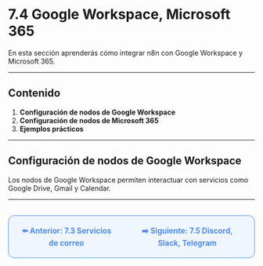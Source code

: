 # 7.4 Google Workspace, Microsoft 365

En esta sección aprenderás cómo integrar n8n con Google Workspace y Microsoft 365.

---

## Contenido

1. **Configuración de nodos de Google Workspace**
2. **Configuración de nodos de Microsoft 365**
3. **Ejemplos prácticos**

---

## Configuración de nodos de Google Workspace
Los nodos de Google Workspace permiten interactuar con servicios como Google Drive, Gmail y Calendar.

---

<div align="center" style="border: 1px solid #4F8AFA; border-radius: 12px; padding: 20px; background: #f0f6ff; margin-top: 32px; display: flex; justify-content: center; gap: 32px;">
  <a href="7.3.%20Servicios%20de%20correo%20(SMTP,%20IMAP,%20Gmail).md" style="text-decoration:none; font-weight: bold; color: #4F8AFA; font-size: 1.1em;">⬅️ Anterior: 7.3 Servicios de correo</a>
  <a href="7.5.%20Discord,%20Slack,%20Telegram.md" style="text-decoration:none; font-weight: bold; color: #4F8AFA; font-size: 1.1em;">➡️ Siguiente: 7.5 Discord, Slack, Telegram</a>
</div>
